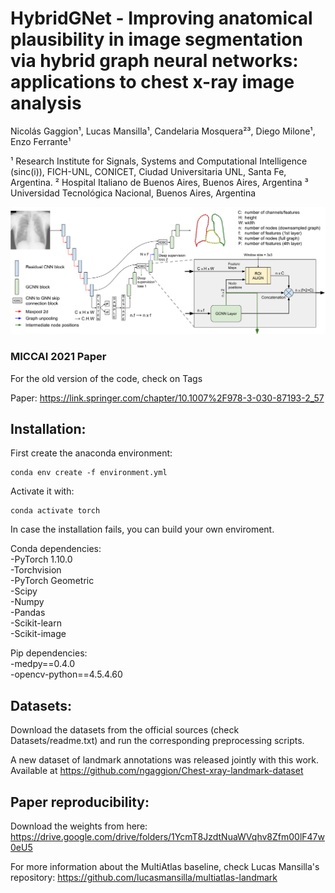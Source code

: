 # HybridGNet - Improving anatomical plausibility in image segmentation via hybrid graph neural networks: applications to chest x-ray image analysis

Nicolás Gaggion¹, Lucas Mansilla¹, Candelaria Mosquera²³, Diego Milone¹, Enzo Ferrante¹

¹ Research Institute for Signals, Systems and Computational Intelligence (sinc(i)), FICH-UNL, CONICET, Ciudad Universitaria UNL, Santa Fe, Argentina.
² Hospital Italiano de Buenos Aires, Buenos Aires, Argentina
³ Universidad Tecnológica Nacional, Buenos Aires, Argentina

![workflow](imgs/arquitecture.png)

### MICCAI 2021 Paper

For the old version of the code, check on Tags

Paper: https://link.springer.com/chapter/10.1007%2F978-3-030-87193-2_57

## Installation:

First create the anaconda environment:

```
conda env create -f environment.yml
```
Activate it with:
```
conda activate torch
```

In case the installation fails, you can build your own enviroment.

Conda dependencies: \
-PyTorch 1.10.0 \
-Torchvision \
-PyTorch Geometric \
-Scipy \
-Numpy \
-Pandas  \
-Scikit-learn \
-Scikit-image 

Pip dependencies: \
-medpy==0.4.0 \
-opencv-python==4.5.4.60 

## Datasets:

Download the datasets from the official sources (check Datasets/readme.txt) and run the corresponding preprocessing scripts.

A new dataset of landmark annotations was released jointly with this work. Available at https://github.com/ngaggion/Chest-xray-landmark-dataset

## Paper reproducibility:

Download the weights from here: https://drive.google.com/drive/folders/1YcmT8JzdtNuaWVqhv8Zfm00lF47w0eU5

For more information about the MultiAtlas baseline, check Lucas Mansilla's repository:
https://github.com/lucasmansilla/multiatlas-landmark

